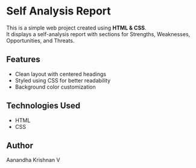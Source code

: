 # Self Analysis Report  

This is a simple web project created using **HTML & CSS**.  
It displays a self-analysis report with sections for Strengths, Weaknesses, Opportunities, and Threats.  

## Features
- Clean layout with centered headings  
- Styled using CSS for better readability  
- Background color customization  

## Technologies Used
- HTML  
- CSS  

## Author
Aanandha Krishnan V
